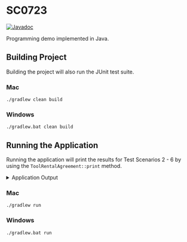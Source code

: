 # SC0723
[![Javadoc](https://img.shields.io/badge/JavaDoc-Online-green)](https://scampbell5.github.io/sc0723/javadoc/)

Programming demo implemented in Java.

## Building Project

Building the project will also run the JUnit test suite.

### Mac
```
./gradlew clean build
```

### Windows
```
./gradlew.bat clean build
```

## Running the Application
Running the application will print the results for Test Scenarios 2 - 6 by using the `ToolRentalAgreement::print` method.

<details>

<summary>Application Output</summary>

```
Test Scenario 2

Tool code: LADW
Tool type: Ladder
Tool brand: Werner
Rental days: 3
Checkout date: 07/02/2015
Due date: 07/05/2015
Daily rental charge: $1.99
Charge days: 2
Pre-discount charge: $3.98
Discount percent: 10%
Discount amount: $0.40
Final charge: $3.58

Test Scenario 3

Tool code: CHNS
Tool type: Chainsaw
Tool brand: Stihl
Rental days: 5
Checkout date: 07/02/2020
Due date: 07/07/2020
Daily rental charge: $1.49
Charge days: 3
Pre-discount charge: $4.47
Discount percent: 25%
Discount amount: $1.12
Final charge: $3.35

Test Scenario 4

Tool code: JAKD
Tool type: Jackhammer
Tool brand: DeWalt
Rental days: 6
Checkout date: 09/03/2015
Due date: 09/09/2015
Daily rental charge: $2.99
Charge days: 3
Pre-discount charge: $8.97
Discount percent: 0%
Discount amount: $0.00
Final charge: $8.97

Test Scenario 5

Tool code: JAKR
Tool type: Jackhammer
Tool brand: Ridgid
Rental days: 9
Checkout date: 07/02/2015
Due date: 07/11/2015
Daily rental charge: $2.99
Charge days: 5
Pre-discount charge: $14.95
Discount percent: 0%
Discount amount: $0.00
Final charge: $14.95

Test Scenario 6

Tool code: JAKR
Tool type: Jackhammer
Tool brand: Ridgid
Rental days: 4
Checkout date: 07/02/2020
Due date: 07/06/2020
Daily rental charge: $2.99
Charge days: 1
Pre-discount charge: $2.99
Discount percent: 50%
Discount amount: $1.50
Final charge: $1.49
```
</details>

### Mac
```
./gradlew run
```

### Windows
```
./gradlew.bat run
```
